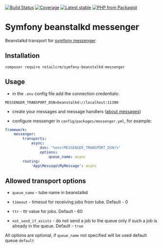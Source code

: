 [![Build Status](https://github.com/retailcrm/symfony-beanstalkd-messenger/workflows/ci/badge.svg)](https://github.com/retailcrm/symfony-beanstalkd-messenger/actions)
[![Coverage](https://img.shields.io/codecov/c/gh/retailcrm/symfony-beanstalkd-messenger/master.svg?logo=codecov)](https://codecov.io/gh/retailcrm/symfony-beanstalkd-messenger)
[![Latest stable](https://img.shields.io/packagist/v/retailcrm/symfony-beanstalkd-messenger.svg)](https://packagist.org/packages/retailcrm/symfony-beanstalkd-messenger)
[![PHP from Packagist](https://img.shields.io/packagist/php-v/retailcrm/symfony-beanstalkd-messenger.svg)](https://packagist.org/packages/retailcrm/symfony-beanstalkd-messenger)

# Symfony beanstalkd messenger
Beanstalkd transport for [symfony messenger](https://symfony.com/doc/current/messenger.html)

## Installation

`composer require retailcrm/symfony-beanstalkd-messenger`

## Usage

* in the `.env` config file add the connection credentials:

`MESSENGER_TRANSPORT_DSN=beanstalkd://localhost:11300`

* create your messages and message handlers ([about messages](https://symfony.com/doc/current/messenger.html#creating-a-message-handler))

* configure messenger in `config/packages/messenger.yml`, for example:

```yaml
framework:
    messenger:
        transports:
            async:
                dsn: "%env(MESSENGER_TRANSPORT_DSN)%"
                options:
                    queue_name: async
        routing:
            'App\Message\MyMessage': async
```

## Allowed transport options

* `queue_name` - tube name in beanstalkd

* `timeout` - timeout for receiving jobs from tube. Default - 0

* `ttr` - ttr value for jobs. Default - 60

* `not_send_if_exists` - do not send a job to the queue only if such a job is already in the queue. Default - `true`

All options are optional, if `queue_name` not specified will be used default queue `default`
